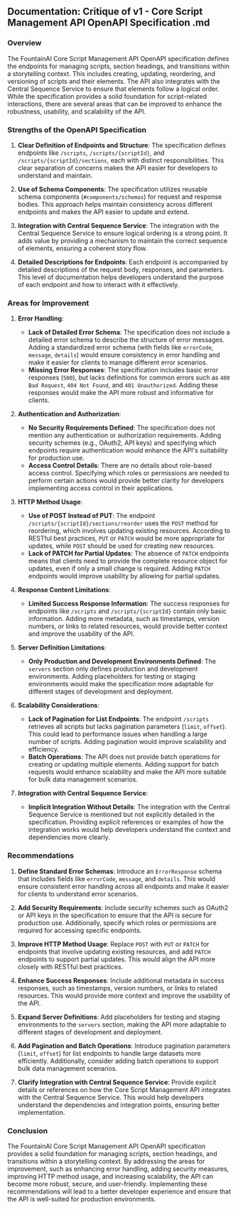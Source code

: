 ## Documentation: Critique of v1 - Core Script Management API OpenAPI Specification .md

### Overview
The FountainAI Core Script Management API OpenAPI specification defines the endpoints for managing scripts, section headings, and transitions within a storytelling context. This includes creating, updating, reordering, and versioning of scripts and their elements. The API also integrates with the Central Sequence Service to ensure that elements follow a logical order. While the specification provides a solid foundation for script-related interactions, there are several areas that can be improved to enhance the robustness, usability, and scalability of the API.

### Strengths of the OpenAPI Specification

1. **Clear Definition of Endpoints and Structure**: The specification defines endpoints like `/scripts`, `/scripts/{scriptId}`, and `/scripts/{scriptId}/sections`, each with distinct responsibilities. This clear separation of concerns makes the API easier for developers to understand and maintain.

2. **Use of Schema Components**: The specification utilizes reusable schema components (`#components/schemas`) for request and response bodies. This approach helps maintain consistency across different endpoints and makes the API easier to update and extend.

3. **Integration with Central Sequence Service**: The integration with the Central Sequence Service to ensure logical ordering is a strong point. It adds value by providing a mechanism to maintain the correct sequence of elements, ensuring a coherent story flow.

4. **Detailed Descriptions for Endpoints**: Each endpoint is accompanied by detailed descriptions of the request body, responses, and parameters. This level of documentation helps developers understand the purpose of each endpoint and how to interact with it effectively.

### Areas for Improvement

1. **Error Handling**:
   - **Lack of Detailed Error Schema**: The specification does not include a detailed error schema to describe the structure of error messages. Adding a standardized error schema (with fields like `errorCode`, `message`, `details`) would ensure consistency in error handling and make it easier for clients to manage different error scenarios.
   - **Missing Error Responses**: The specification includes basic error responses (`500`), but lacks definitions for common errors such as `400 Bad Request`, `404 Not Found`, and `401 Unauthorized`. Adding these responses would make the API more robust and informative for clients.

2. **Authentication and Authorization**:
   - **No Security Requirements Defined**: The specification does not mention any authentication or authorization requirements. Adding security schemes (e.g., OAuth2, API keys) and specifying which endpoints require authentication would enhance the API's suitability for production use.
   - **Access Control Details**: There are no details about role-based access control. Specifying which roles or permissions are needed to perform certain actions would provide better clarity for developers implementing access control in their applications.

3. **HTTP Method Usage**:
   - **Use of POST Instead of PUT**: The endpoint `/scripts/{scriptId}/sections/reorder` uses the `POST` method for reordering, which involves updating existing resources. According to RESTful best practices, `PUT` or `PATCH` would be more appropriate for updates, while `POST` should be used for creating new resources.
   - **Lack of PATCH for Partial Updates**: The absence of `PATCH` endpoints means that clients need to provide the complete resource object for updates, even if only a small change is required. Adding `PATCH` endpoints would improve usability by allowing for partial updates.

4. **Response Content Limitations**:
   - **Limited Success Response Information**: The success responses for endpoints like `/scripts` and `/scripts/{scriptId}` contain only basic information. Adding more metadata, such as timestamps, version numbers, or links to related resources, would provide better context and improve the usability of the API.

5. **Server Definition Limitations**:
   - **Only Production and Development Environments Defined**: The `servers` section only defines production and development environments. Adding placeholders for testing or staging environments would make the specification more adaptable for different stages of development and deployment.

6. **Scalability Considerations**:
   - **Lack of Pagination for List Endpoints**: The endpoint `/scripts` retrieves all scripts but lacks pagination parameters (`limit`, `offset`). This could lead to performance issues when handling a large number of scripts. Adding pagination would improve scalability and efficiency.
   - **Batch Operations**: The API does not provide batch operations for creating or updating multiple elements. Adding support for batch requests would enhance scalability and make the API more suitable for bulk data management scenarios.

7. **Integration with Central Sequence Service**:
   - **Implicit Integration Without Details**: The integration with the Central Sequence Service is mentioned but not explicitly detailed in the specification. Providing explicit references or examples of how the integration works would help developers understand the context and dependencies more clearly.

### Recommendations

1. **Define Standard Error Schemas**: Introduce an `ErrorResponse` schema that includes fields like `errorCode`, `message`, and `details`. This would ensure consistent error handling across all endpoints and make it easier for clients to understand error scenarios.

2. **Add Security Requirements**: Include security schemes such as OAuth2 or API keys in the specification to ensure that the API is secure for production use. Additionally, specify which roles or permissions are required for accessing specific endpoints.

3. **Improve HTTP Method Usage**: Replace `POST` with `PUT` or `PATCH` for endpoints that involve updating existing resources, and add `PATCH` endpoints to support partial updates. This would align the API more closely with RESTful best practices.

4. **Enhance Success Responses**: Include additional metadata in success responses, such as timestamps, version numbers, or links to related resources. This would provide more context and improve the usability of the API.

5. **Expand Server Definitions**: Add placeholders for testing and staging environments to the `servers` section, making the API more adaptable to different stages of development and deployment.

6. **Add Pagination and Batch Operations**: Introduce pagination parameters (`limit`, `offset`) for list endpoints to handle large datasets more efficiently. Additionally, consider adding batch operations to support bulk data management scenarios.

7. **Clarify Integration with Central Sequence Service**: Provide explicit details or references on how the Core Script Management API integrates with the Central Sequence Service. This would help developers understand the dependencies and integration points, ensuring better implementation.

### Conclusion
The FountainAI Core Script Management API OpenAPI specification provides a solid foundation for managing scripts, section headings, and transitions within a storytelling context. By addressing the areas for improvement, such as enhancing error handling, adding security measures, improving HTTP method usage, and increasing scalability, the API can become more robust, secure, and user-friendly. Implementing these recommendations will lead to a better developer experience and ensure that the API is well-suited for production environments.

